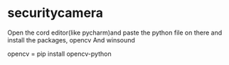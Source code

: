 # securitycamera

Open the cord editor(like pycharm)and paste the python file on there and install the packages, opencv And winsound



opencv = pip install opencv-python



